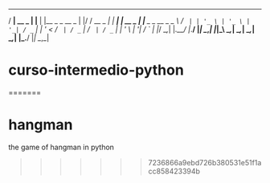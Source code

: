   ___          _      _                   _  __            _      _          _                 
 / __|  __ _  | |__  | |__   _ _   __ _  | |/ /  __ _   __| |  __| |  __ _  | |__   _ _   __ _ 
 \__ \ / _` | | '_ \ | '_ \ | '_| / _` | | ' <  / _` | / _` | / _` | / _` | | '_ \ | '_| / _` |
 |___/ \__,_| |_.__/ |_.__/ |_|   \__,_| |_|\_\ \__,_| \__,_| \__,_| \__,_| |_.__/ |_|   \__,_|
                                                                                               
# curso-intermedio-python
=======
# hangman
the game of hangman in python
>>>>>>> 7236866a9ebd726b380531e51f1acc858423394b
